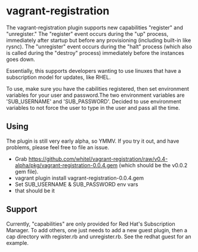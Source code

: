 # vagrant-registration

The vagrant-registration plugin supports new capabilities "register" and "unregister." The "register" event occurs during the "up" process, immediately after startup but before any provisioning (including built-in like rysnc). The "unregister" event occurs during the "halt" process (which also is called during the "destroy" process) immediately before the instances goes down. 

Essentially, this supports developers wanting to use linuxes that have a subscription model for updates, like RHEL.

To use, make sure you have the cabilities registered, then set environment variables for your user and password.The two environment variables are 'SUB_USERNAME' and 'SUB_PASSWORD'. Decided to use environment variables to not force the user to type in the user and pass all the time.

## Using

The plugin is still very early alpha, so YMMV. If you try it out, and have problems, please feel free to file an issue. 

* Grab https://github.com/whitel/vagrant-registration/raw/v0.4-alpha/pkg/vagrant-registration-0.0.4.gem (which should be the v0.0.2 gem file).
* vagrant plugin install vagrant-registration-0.0.4.gem
* Set SUB_USERNAME & SUB_PASSWORD env vars
* that should be it

## Support
Currently, "capabilities" are only provided for Red Hat's Subscription Manager. To add others, one just needs to add a new guest plugin, then a cap directory with register.rb and unregister.rb. See the redhat guest for an example. 
